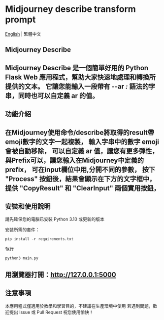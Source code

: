 # Midjourney describe transform prompt

[English](./README_EN.md) | 繁體中文

## Midjourney Describe
Midjourney Describe 是一個簡單好用的 Python Flask Web 應用程式，幫助大家快速地處理和轉換所提供的文本。
它讓您能輸入一段帶有 --ar *:* 語法的字串，同時也可以自定義 ar 的值。
---

## 功能介紹
在Midjourney使用命令/describe將取得的result帶emoji數字的文字一起複製，
輸入字串中的數字 emoji 會被自動移除，
可以自定義 ar 值，讓您有更多彈性，
與Prefix可以，讓您輸入在Midjourney中定義的prefix，
可在input欄位中用,分開不同的參數，
按下 "Process" 按鈕後，結果會顯示在下方的文字框中，
提供 "CopyResult" 和 "ClearInput" 兩個實用按鈕，
---

## 安裝和使用說明
請先確保您的電腦已安裝 Python 3.10 或更新的版本

安裝所需的套件：
```
pip install -r requirements.txt
```
執行
```
python3 main.py
```
用瀏覽器打開：http://127.0.0.1:5000
---

## 注意事項
本應用程式僅適用於教學和學習目的，不建議在生產環境中使用
若遇到問題，歡迎提出 Issue 或 Pull Request
祝您使用愉快！